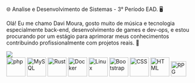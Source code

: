 🌐 Analise e Desenvolvimento de Sistemas - 3° Período EAD. 🖥️

Olá! Eu me chamo Davi Moura, gosto muito de música e tecnologia <br>
especialmente back-end, desenvolvimento de games e dev-ops, e estou <br> 
procurando por um estágio para aprimorar meus conhecimentos  <br> 
contribuindo profissionalmente com projetos reais. 🦀

<div>
<!--
<img src="https://i.pinimg.com/originals/db/6c/25/db6c257fbbfb451244070c5b15b4f609.gif"></td>-->
<td><img src="https://github.com/user-attachments/assets/10b70e9d-4bce-42fa-8b48-162d9b702e72"></td>
</div>


<div>
			<td><img width="50" src="https://raw.githubusercontent.com/marwin1991/profile-technology-icons/refs/heads/main/icons/php.png" alt="php" title="php"/></td>
			<td><img width="50" src="https://raw.githubusercontent.com/marwin1991/profile-technology-icons/refs/heads/main/icons/mysql.png" alt="MySQL" title="MySQL"/></td>
			<td><img width="50" src="https://raw.githubusercontent.com/marwin1991/profile-technology-icons/refs/heads/main/icons/rust.png" alt="Rust" title="Rust"/></td>
			<td><img width="50" src="https://raw.githubusercontent.com/marwin1991/profile-technology-icons/refs/heads/main/icons/docker.png" alt="Docker" title="Docker"/></td>
			<td><img width="50" src="https://raw.githubusercontent.com/marwin1991/profile-technology-icons/refs/heads/main/icons/linux.png" alt="Linux" title="Linux"/></td>
			<td><img width="50" src="https://raw.githubusercontent.com/marwin1991/profile-technology-icons/refs/heads/main/icons/bootstrap.png" alt="Bootstrap" title="Bootstrap"/></td>
			<td><img width="50" src="https://raw.githubusercontent.com/marwin1991/profile-technology-icons/refs/heads/main/icons/css.png" alt="CSS" title="CSS"/></td>
			<td><img width="50" src="https://raw.githubusercontent.com/marwin1991/profile-technology-icons/refs/heads/main/icons/html.png" alt="HTML" title="HTML"/></td>
			<td><img width="40" src="https://raw.githubusercontent.com/marwin1991/profile-technology-icons/refs/heads/main/icons/rpg_maker.png" alt="RPG Maker" title="Rpg Maker"/>
</td>



</div>
